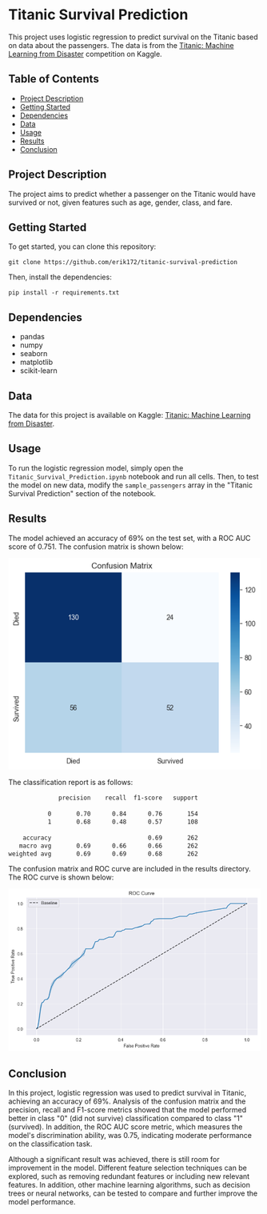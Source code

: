 # Titanic Survival Prediction

This project uses logistic regression to predict survival on the Titanic based on data about the passengers. The data is from the [Titanic: Machine Learning from Disaster](https://www.kaggle.com/c/titanic) competition on Kaggle.

## Table of Contents

- [Project Description](#project-description)
- [Getting Started](#getting-started)
- [Dependencies](#dependencies)
- [Data](#data)
- [Usage](#usage)
- [Results](#results)
- [Conclusion](#conclusion)

## Project Description

The project aims to predict whether a passenger on the Titanic would have survived or not, given features such as age, gender, class, and fare.

## Getting Started

To get started, you can clone this repository:

```
git clone https://github.com/erik172/titanic-survival-prediction
```


Then, install the dependencies:

```
pip install -r requirements.txt
```


## Dependencies

- pandas
- numpy
- seaborn
- matplotlib
- scikit-learn

## Data

The data for this project is available on Kaggle: [Titanic: Machine Learning from Disaster](https://www.kaggle.com/c/titanic).

## Usage

To run the logistic regression model, simply open the `Titanic_Survival_Prediction.ipynb` notebook and run all cells. Then, to test the model on new data, modify the `sample_passengers` array in the "Titanic Survival Prediction" section of the notebook.

## Results

The model achieved an accuracy of 69% on the test set, with a ROC AUC score of 0.751. The confusion matrix is shown below:

![Confusion Matrix](results/confusion_matrix.png)

The classification report is as follows:

```
              precision    recall  f1-score   support

           0       0.70      0.84      0.76       154
           1       0.68      0.48      0.57       108

    accuracy                           0.69       262
   macro avg       0.69      0.66      0.66       262
weighted avg       0.69      0.69      0.68       262
```

The confusion matrix and ROC curve are included in the results directory. The ROC curve is shown below:

![ROC Curve](results/ROC_curve.png)

## Conclusion

In this project, logistic regression was used to predict survival in Titanic, achieving an accuracy of 69%. Analysis of the confusion matrix and the precision, recall and F1-score metrics showed that the model performed better in class "0" (did not survive) classification compared to class "1" (survived). In addition, the ROC AUC score metric, which measures the model's discrimination ability, was 0.75, indicating moderate performance on the classification task.

Although a significant result was achieved, there is still room for improvement in the model. Different feature selection techniques can be explored, such as removing redundant features or including new relevant features. In addition, other machine learning algorithms, such as decision trees or neural networks, can be tested to compare and further improve the model performance.